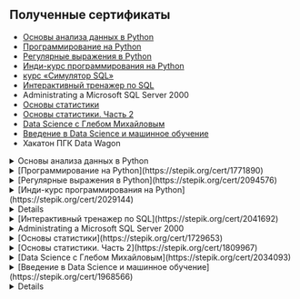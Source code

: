 ## Полученные сертификаты

- [Основы анализа данных в Python](https://stepik.org/cert/2128295)
- [Программирование на Python](https://stepik.org/cert/1771890)
- [Регулярные выражения в Python](https://stepik.org/cert/2094576)
- [Инди-курс программирования на Python](https://stepik.org/cert/2029144)
- [курс «Симулятор SQL»](https://lab.karpov.courses/certificate/79276846-96f3-44d9-a4cd-f3503bac22dc/)
- [Интерактивный тренажер по SQL](https://stepik.org/cert/2041692)
- Administrating a Microsoft SQL Server 2000
- [Основы статистики](https://stepik.org/cert/1729653)
- [Основы статистики. Часть 2](https://stepik.org/cert/1809967)
- [Data Science с Глебом Михайловым](https://stepik.org/cert/2034093)
- [Введение в Data Science и машинное обучение](https://stepik.org/cert/1968566)
- Хакатон ПГК Data Wagon

<details>
  <summary>Основы анализа данных в Python</summary>
  <a href="https://stepik.org/cert/2128295">
    <img src="https://stepik.org/certificate/19162fe7fd1b57890e5eda973a0641255fc76a56.png?resolution=medium" alt="Certificate">
  </a>
</details>

<details>
  <summary>[Программирование на Python](https://stepik.org/cert/1771890)</summary>
  ![Программирование на Python](https://stepik.org/certificate/3dd5148c13262e068112827eec861178c08f6edb.png?resolution)
</details>

<details>
  <summary>[Регулярные выражения в Python](https://stepik.org/cert/2094576)</summary>
  ![Регулярные выражения в Python](https://stepik.org/certificate/099267e39b2bfbd355715faba52b432ee1b0a752.png?resolution=medium)
</details>

<details>
  <summary>[Инди-курс программирования на Python](https://stepik.org/cert/2029144)</summary>
  ![Инди-курс программирования на Python](https://stepik.org/certificate/c2d463e290cb7c00a6fd4171b30f836895feaf75.png?resolution=medium)
</details>

<details>
  [Курс «Симулятор SQL»](https://lab.karpov.courses/certificate/79276846-96f3-44d9-a4cd-f3503bac22dc/)
</details>

<details>
  <summary>[Интерактивный тренажер по SQL](https://stepik.org/cert/2041692)</summary>
  ![Интерактивный тренажер по SQL](https://stepik.org/certificate/18836e28e680b6f092666c066ca9830f7b3c39e0.png?resolution=medium)
</details>

<details>
  <summary>Administrating a Microsoft SQL Server 2000</summary>
  ![Administrating a Microsoft SQL Server 2000](sert_SQL_serv2K.jpg)
</details>

<details>
  <summary>[Основы статистики](https://stepik.org/cert/1729653)</summary>
  ![Основы статистики](https://stepik.org/certificate/f00a96c473130a328c00b343dafe063127853943.png?resolution=medium)
</details>

<details>
  <summary>[Основы статистики. Часть 2](https://stepik.org/cert/1809967)</summary>
  ![Основы статистики. Часть 2](https://stepik.org/certificate/3c4a2d9bd03cca7d40b7c9d6eceb50f54aed532a.png?resolution=medium)
</details>

<details>
  <summary>[Data Science с Глебом Михайловым](https://stepik.org/cert/2034093)</summary>
  ![Data Science с Глебом Михайловым](https://stepik.org/certificate/fed4278f6c6f31c3b3204f8511040056db7b3343.png?resolution=medium)
</details>

<details>
  <summary>[Введение в Data Science и машинное обучение](https://stepik.org/cert/1968566)</summary>
  ![Введение в Data Science и машинное обучение](https://stepik.org/certificate/bcf535ecc455c415fbc02d75119b31459dd690d5.png?resolution=medium)
</details>

<details>
  [Хакатон ПГК Data Wagon](sert_Hakaton-PGK.pdf)
</details>
